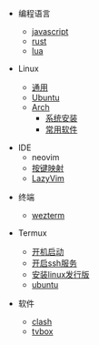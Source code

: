 <!-- docs/_sidebar.md -->

* 编程语言
  - [javascript](/lang/javascript)
  - [rust](/lang/rust)
  - [lua](/lang/lua)

* Linux
	- [通用](/linux/common)
	- [Ubuntu](/linux/ubuntu)
	- [Arch](/linux/arch)
		- [系统安装](/linux/arch/install)
		- [常用软件](/linux/arch/software)

- IDE
	- neovim
  	- [按键映射](/ide/neovim/keymaps "neovim - 按键映射")
  	- [LazyVim](/ide/neovim/lazyvim "neovim - LazyVim")

* 终端
	- [wezterm](/terminal/wezterm)

* Termux
	- [开机启动](/termux/startup "Termux - 开机启动")
	- [开启ssh服务](/termux/ssh-server "Termux - 开启ssh服务")
	- [安装linux发行版](/termux/distro "Termux - 安装linux发行版")
	- [ubuntu](/termux/ubuntu "Termux - ubuntu")

* 软件
  - [clash](/software/clash)
  - [tvbox](/software/tvbox)
